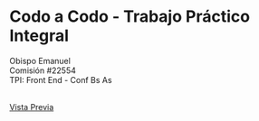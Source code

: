 # Codo a Codo - Trabajo Práctico Integral
Obispo Emanuel
<br>
Comisión #22554
<br>
TPI: Front End - Conf Bs As
<br><br>

[Vista Previa](https://eyensur.github.io/cac-22554_obispo-emanuel_tpi-fe-conf-bs-as/)
